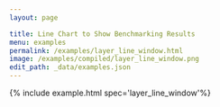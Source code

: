 ```yaml
---
layout: page

title: Line Chart to Show Benchmarking Results
menu: examples
permalink: /examples/layer_line_window.html
image: /examples/compiled/layer_line_window.png
edit_path: _data/examples.json
---
```




{% include example.html spec='layer_line_window'%}
